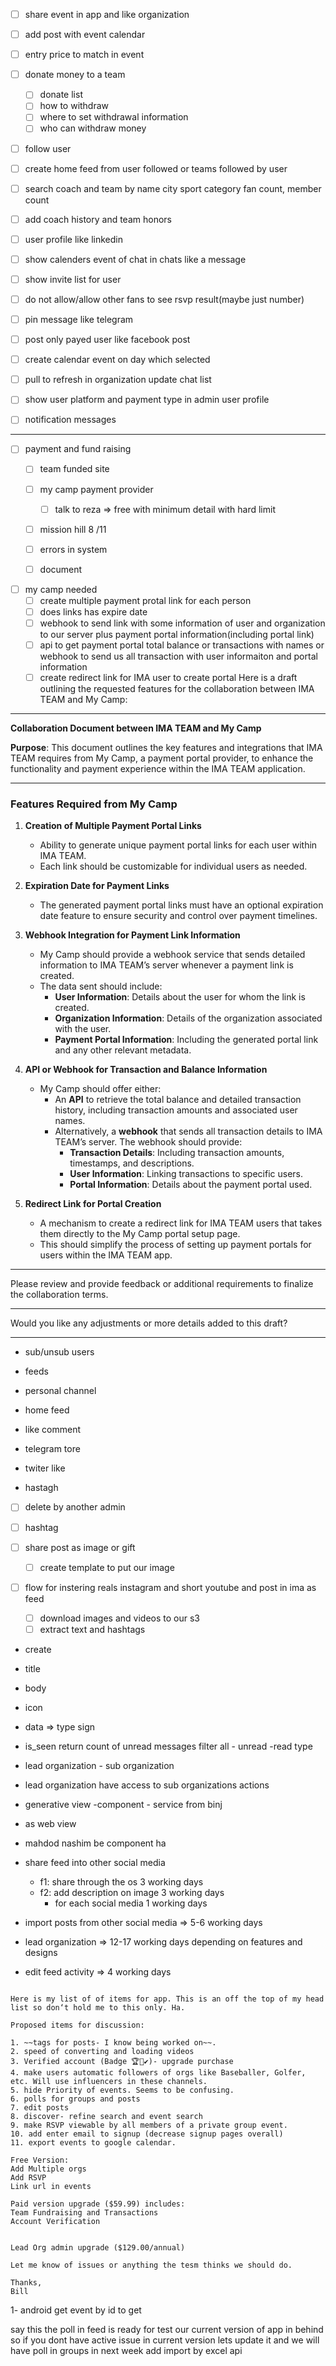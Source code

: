 - [ ]  share event in app and like organization
- [ ] add post with event calendar
- [ ] entry price to  match in event
- [ ] donate money to a team
	- [ ] donate list
	- [ ] how to withdraw
	- [ ] where to set withdrawal information
	- [ ] who can withdraw money
- [ ] follow user 
- [ ] create home feed from user followed or teams followed by user
- [ ] search coach and team by name city sport category fan count, member count
- [ ] add coach history and team honors
- [ ] user profile like linkedin
- [ ] show calenders event of chat in chats like a message
- [ ] show invite list for user 
- [ ] do not allow/allow other fans to see rsvp result(maybe just number)
- [ ] pin message like telegram
- [ ] post only payed user like facebook post
- [ ] create calendar event on day which selected
- [ ] pull to refresh in organization update chat list
- [ ] show user platform and payment type in admin user profile
- [ ] notification messages




------------------------
- [ ] payment and fund raising
	- [ ] team funded site
	- [ ] my camp payment provider
		- [ ] talk to reza => free with minimum detail with hard limit
	- [ ] mission hill 8 /11
	- [ ] errors in system
	- [ ] document


- [ ] my camp needed
	- [ ] create multiple payment protal link for each person
	- [ ] does links has expire date
	- [ ] webhook to send link with some information of user and organization to our server plus payment portal information(including portal link)
	- [ ] api to get payment portal total balance or transactions with names or webhook to send us all transaction with user informaiton and portal information
	- [ ] create redirect link for IMA user to create portal
Here is a draft outlining the requested features for the collaboration between IMA TEAM and My Camp:

---

**Collaboration Document between IMA TEAM and My Camp**

**Purpose**: This document outlines the key features and integrations that IMA TEAM requires from My Camp, a payment portal provider, to enhance the functionality and payment experience within the IMA TEAM application.

---

### Features Required from My Camp

1. **Creation of Multiple Payment Portal Links**
   - Ability to generate unique payment portal links for each user within IMA TEAM.
   - Each link should be customizable for individual users as needed.

2. **Expiration Date for Payment Links**
   - The generated payment portal links must have an optional expiration date feature to ensure security and control over payment timelines.

3. **Webhook Integration for Payment Link Information**
   - My Camp should provide a webhook service that sends detailed information to IMA TEAM’s server whenever a payment link is created. 
   - The data sent should include:
     - **User Information**: Details about the user for whom the link is created.
     - **Organization Information**: Details of the organization associated with the user.
     - **Payment Portal Information**: Including the generated portal link and any other relevant metadata.

4. **API or Webhook for Transaction and Balance Information**
   - My Camp should offer either:
     - An **API** to retrieve the total balance and detailed transaction history, including transaction amounts and associated user names.
     - Alternatively, a **webhook** that sends all transaction details to IMA TEAM’s server. The webhook should provide:
       - **Transaction Details**: Including transaction amounts, timestamps, and descriptions.
       - **User Information**: Linking transactions to specific users.
       - **Portal Information**: Details about the payment portal used.

5. **Redirect Link for Portal Creation**
   - A mechanism to create a redirect link for IMA TEAM users that takes them directly to the My Camp portal setup page.
   - This should simplify the process of setting up payment portals for users within the IMA TEAM app.

---

Please review and provide feedback or additional requirements to finalize the collaboration terms.

---

Would you like any adjustments or more details added to this draft?



---------------------
- sub/unsub users
- feeds
- personal channel
- home feed
- like comment
- telegram tore

- twiter like
- hastagh



- [ ] delete by another admin
- [ ] hashtag

- [ ] share post as image or gift
	- [ ] create template to put our image 
- [ ] flow for instering reals instagram and short youtube and post in ima as feed
	- [ ] download images and videos to our s3 
	- [ ] extract text and hashtags

-  create
- title
- body
- icon
- data => type sign 
- is_seen
return count of unread messages
filter all - unread -read
type




- lead organization - sub organization
- lead organization have access to sub organizations actions
- generative view -component - service from binj
- as web view
- mahdod nashim be component ha


- share feed into other social media
	- f1: share through the os 3 working days
	- f2: add description on image 3 working days
		- for each social media 1 working days
- import posts from other social media => 5-6 working days
- lead organization => 12-17 working days depending on  features and designs
- edit feed activity => 4 working days



```Hey guys,

Here is my list of of items for app. This is an off the top of my head list so don‘t hold me to this only. Ha.

Proposed items for discussion:

1. ~~tags for posts- I know being worked on~~.
2. speed of converting and loading videos
3. Verified account (Badge 🏆🏅✔️)- upgrade purchase
4. make users automatic followers of orgs like Baseballer, Golfer, etc. Will use influencers in these channels.
5. hide Priority of events. Seems to be confusing.
6. polls for groups and posts
7. edit posts
8. discover- refine search and event search
9. make RSVP viewable by all members of a private group event.
10. add enter email to signup (decrease signup pages overall)
11. export events to google calendar.

Free Version:
Add Multiple orgs
Add RSVP
Link url in events

Paid version upgrade ($59.99) includes:
Team Fundraising and Transactions
Account Verification


Lead Org admin upgrade ($129.00/annual)

Let me know of issues or anything the tesm thinks we should do.

Thanks,
Bill
```

1-  android get event by id to get


say this the poll in feed is ready for test
our current version of app in behind so if you dont have active issue in current version lets update it
and we will have poll in groups in next week
add import by excel api 